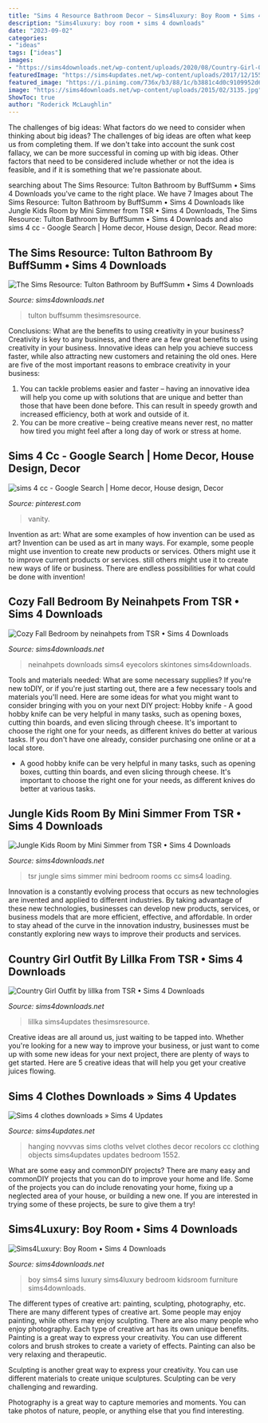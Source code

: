 ```yaml
---
title: "Sims 4 Resource Bathroom Decor ~ Sims4luxury: Boy Room • Sims 4 Downloads"
description: "Sims4luxury: boy room • sims 4 downloads"
date: "2023-09-02"
categories:
- "ideas"
tags: ["ideas"]
images:
- "https://sims4downloads.net/wp-content/uploads/2020/08/Country-Girl-Outfit.jpg"
featuredImage: "https://sims4updates.net/wp-content/uploads/2017/12/1552-670x442.jpg"
featured_image: "https://i.pinimg.com/736x/b3/88/1c/b3881c4d0c9109952d6809f3e9a0639b--the-sims-sims-.jpg"
image: "https://sims4downloads.net/wp-content/uploads/2015/02/3135.jpg"
ShowToc: true
author: "Roderick McLaughlin"
---
```



The challenges of big ideas: What factors do we need to consider when thinking about big ideas?
The challenges of big ideas are often what keep us from completing them. If we don't take into account the sunk cost fallacy, we can be more successful in coming up with big ideas. Other factors that need to be considered include whether or not the idea is feasible, and if it is something that we're passionate about.

	

		
searching about The Sims Resource: Tulton Bathroom by BuffSumm • Sims 4 Downloads you've came to the right place. We have 7 Images about The Sims Resource: Tulton Bathroom by BuffSumm • Sims 4 Downloads like Jungle Kids Room by Mini Simmer from TSR • Sims 4 Downloads, The Sims Resource: Tulton Bathroom by BuffSumm • Sims 4 Downloads and also sims 4 cc - Google Search | Home decor, House design, Decor. Read more:
		
    
## The Sims Resource: Tulton Bathroom By BuffSumm • Sims 4 Downloads

<img loading=lazy src="https://sims4downloads.net/wp-content/uploads/2015/02/3135.jpg" onerror="this.onerror=null;this.src='https://tse2.mm.bing.net/th?id=OIP.d4hTkAqUeqHkQIgdIDbibQHaFj&amp;pid=15.1';" alt="The Sims Resource: Tulton Bathroom by BuffSumm • Sims 4 Downloads">

_Source: sims4downloads.net_

>tulton buffsumm thesimsresource. 

	

Conclusions: What are the benefits to using creativity in your business?
Creativity is key to any business, and there are a few great benefits to using creativity in your business. Innovative ideas can help you achieve success faster, while also attracting new customers and retaining the old ones. Here are five of the most important reasons to embrace creativity in your business: 

1. You can tackle problems easier and faster – having an innovative idea will help you come up with solutions that are unique and better than those that have been done before. This can result in speedy growth and increased efficiency, both at work and outside of it. 
2. You can be more creative – being creative means never rest, no matter how tired you might feel after a long day of work or stress at home.

    
## Sims 4 Cc - Google Search | Home Decor, House Design, Decor

<img loading=lazy src="https://i.pinimg.com/736x/b3/88/1c/b3881c4d0c9109952d6809f3e9a0639b--the-sims-sims-.jpg" onerror="this.onerror=null;this.src='https://tse1.mm.bing.net/th?id=OIP.8noUQh_Vl6W_bEWIygqV0QHaEj&amp;pid=15.1';" alt="sims 4 cc - Google Search | Home decor, House design, Decor">

_Source: pinterest.com_

>vanity. 

	

Invention as art: What are some examples of how invention can be used as art?
Invention can be used as art in many ways. For example, some people might use invention to create new products or services. Others might use it to improve current products or services. still others might use it to create new ways of life or business. There are endless possibilities for what could be done with invention!

    
## Cozy Fall Bedroom By Neinahpets From TSR • Sims 4 Downloads

<img loading=lazy src="https://sims4downloads.net/wp-content/uploads/2020/11/Cozy-Fall-Bedroom.jpg" onerror="this.onerror=null;this.src='https://tse2.mm.bing.net/th?id=OIP.1yok7OsIWKUEUktWlqiDhQHaFj&amp;pid=15.1';" alt="Cozy Fall Bedroom by neinahpets from TSR • Sims 4 Downloads">

_Source: sims4downloads.net_

>neinahpets downloads sims4 eyecolors skintones sims4downloads. 

	

Tools and materials needed: What are some necessary supplies?
If you're new toDIY, or if you're just starting out, there are a few necessary tools and materials you'll need. Here are some ideas for what you might want to consider bringing with you on your next DIY project:
Hobby knife - A good hobby knife can be very helpful in many tasks, such as opening boxes, cutting thin boards, and even slicing through cheese. It's important to choose the right one for your needs, as different knives do better at various tasks. If you don't have one already, consider purchasing one online or at a local store.

- A good hobby knife can be very helpful in many tasks, such as opening boxes, cutting thin boards, and even slicing through cheese. It's important to choose the right one for your needs, as different knives do better at various tasks.

    
## Jungle Kids Room By Mini Simmer From TSR • Sims 4 Downloads

<img loading=lazy src="https://sims4downloads.net/wp-content/uploads/2020/10/Jungle-Kids-Room.jpg" onerror="this.onerror=null;this.src='https://tse1.mm.bing.net/th?id=OIP.WsCJTAAdwM61WH6anlLnrQHaFj&amp;pid=15.1';" alt="Jungle Kids Room by Mini Simmer from TSR • Sims 4 Downloads">

_Source: sims4downloads.net_

>tsr jungle sims simmer mini bedroom rooms cc sims4 loading. 

	

Innovation is a constantly evolving process that occurs as new technologies are invented and applied to different industries. By taking advantage of these new technologies, businesses can develop new products, services, or business models that are more efficient, effective, and affordable. In order to stay ahead of the curve in the innovation industry, businesses must be constantly exploring new ways to improve their products and services.

    
## Country Girl Outfit By Lillka From TSR • Sims 4 Downloads

<img loading=lazy src="https://sims4downloads.net/wp-content/uploads/2020/08/Country-Girl-Outfit.jpg" onerror="this.onerror=null;this.src='https://tse1.mm.bing.net/th?id=OIP.rAOSiukULdK30FDkodTWHQHaFj&amp;pid=15.1';" alt="Country Girl Outfit by lillka from TSR • Sims 4 Downloads">

_Source: sims4downloads.net_

>lillka sims4updates thesimsresource. 

	

Creative ideas are all around us, just waiting to be tapped into. Whether you're looking for a new way to improve your business, or just want to come up with some new ideas for your next project, there are plenty of ways to get started. Here are 5 creative ideas that will help you get your creative juices flowing.

    
## Sims 4 Clothes Downloads » Sims 4 Updates

<img loading=lazy src="https://sims4updates.net/wp-content/uploads/2017/12/1552-670x442.jpg" onerror="this.onerror=null;this.src='https://tse2.mm.bing.net/th?id=OIP.OuaqBwHTGsXooWHEgMKw8gHaE4&amp;pid=15.1';" alt="Sims 4 clothes downloads » Sims 4 Updates">

_Source: sims4updates.net_

>hanging novvvas sims cloths velvet clothes decor recolors cc clothing objects sims4updates updates bedroom 1552. 

	

What are some easy and commonDIY projects?
There are many easy and commonDIY projects that you can do to improve your home and life. Some of the projects you can do include renovating your home, fixing up a neglected area of your house, or building a new one. If you are interested in trying some of these projects, be sure to give them a try!

    
## Sims4Luxury: Boy Room • Sims 4 Downloads

<img loading=lazy src="https://sims4downloads.net/wp-content/uploads/2016/03/1961.jpg" onerror="this.onerror=null;this.src='https://tse3.mm.bing.net/th?id=OIP.8NxBa-ijAQEDxzSTVqHmyQHaD5&amp;pid=15.1';" alt="Sims4Luxury: Boy Room • Sims 4 Downloads">

_Source: sims4downloads.net_

>boy sims4 sims luxury sims4luxury bedroom kidsroom furniture sims4downloads. 

	

The different types of creative art: painting, sculpting, photography, etc.
There are many different types of creative art. Some people may enjoy painting, while others may enjoy sculpting. There are also many people who enjoy photography. Each type of creative art has its own unique benefits.
Painting is a great way to express your creativity. You can use different colors and brush strokes to create a variety of effects. Painting can also be very relaxing and therapeutic.

Sculpting is another great way to express your creativity. You can use different materials to create unique sculptures. Sculpting can be very challenging and rewarding.

Photography is a great way to capture memories and moments. You can take photos of nature, people, or anything else that you find interesting.

